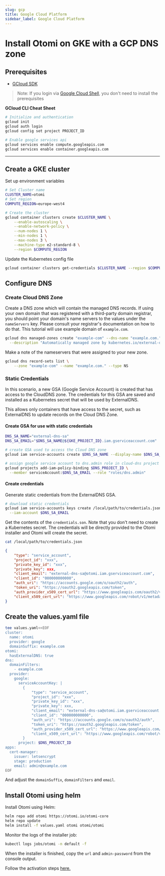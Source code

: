```yaml
---
slug: gcp
title: Google Cloud Platform
sidebar_label: Google Cloud Platform
---
```


# Install Otomi on GKE with a GCP DNS zone

## Prerequisites

- [GCloud SDK](https://cloud.google.com/sdk/docs/install)

>Note: If you login via [Google Cloud Shell](https://cloud.google.com/shell), you don't need to install the prerequisites

**GCloud CLI Cheat Sheet**

```bash
# Initialize and authentication
gcloud init
gcloud auth login
gcloud config set project PROJECT_ID

# Enable google services api
gcloud services enable compute.googleapis.com
gcloud services enable container.googleapis.com
```

---

## Create a GKE cluster

Set up environment variables

```bash
# Set Cluster name
CLUSTER_NAME=otomi
# Set region
COMPUTE_REGION=europe-west4
```

```bash
# Create the cluster 
gcloud container clusters create $CLUSTER_NAME \
    --enable-autoscaling \
    --enable-network-policy \
    --num-nodes 1 \
    --min-nodes 1 \
    --max-nodes 3 \
    --machine-type e2-standard-8 \
    --region $COMPUTE_REGION
```

Update the Kubernetes config file

```bash
gcloud container clusters get-credentials $CLUSTER_NAME --region $COMPUTE_REGION
```

## Configure DNS

### Create Cloud DNS Zone

Create a DNS zone which will contain the managed DNS records. If using your own domain that was registered with a third-party domain registrar, you should point your domain's name servers to the values under the `nameServers` key. Please consult your registrar's documentation on how to do that.  This tutorial will use example domain of  `example.com`.

```bash
gcloud dns managed-zones create "example-com" --dns-name "example.com." \
  --description "Automatically managed zone by kubernetes.io/external-dns"
```

Make a note of the nameservers that were assigned to your new zone.

```bash
gcloud dns record-sets list \
    --zone "example-com" --name "example.com." --type NS
```

### Static Credentials

In this scenario, a new GSA (Google Service Account) is created that has access to the CloudDNS zone.  The credentials for this GSA are saved and installed as a Kubernetes secret that will be used by ExternalDNS.  

This allows only containers that have access to the secret, such as ExternalDNS to update records on the Cloud DNS Zone.

#### Create GSA for use with static credentials

```bash
DNS_SA_NAME="external-dns-sa"
DNS_SA_EMAIL="$DNS_SA_NAME@${GKE_PROJECT_ID}.iam.gserviceaccount.com"

# create GSA used to access the Cloud DNS zone
gcloud iam service-accounts create $DNS_SA_NAME --display-name $DNS_SA_NAME

# assign google service account to dns.admin role in cloud-dns project
gcloud projects add-iam-policy-binding $DNS_PROJECT_ID \
  --member serviceAccount:$DNS_SA_EMAIL --role "roles/dns.admin"
```

#### Create credentials

Generate static credentials from the ExternalDNS GSA.

```bash
# download static credentials
gcloud iam service-accounts keys create /local/path/to/credentials.json \
  --iam-account $DNS_SA_EMAIL
```

Get the contents of the `credentials.son`. Note that you don't need to create a Kubernetes secret. The credentials will be directly provided to the Otomi installer and Otomi will create the secret.

```bash
cat /local/path/to/credentials.json
```

```json
{
    "type": "service_account",
    "project_id": "xxx",
    "private_key_id": "xxx",
    "private_key": xxx,
    "client_email": "external-dns-sa@otomi.iam.gserviceaccount.com",
    "client_id": "000000000000",
    "auth_uri": "https://accounts.google.com/o/oauth2/auth",
    "token_uri": "https://oauth2.googleapis.com/token",
    "auth_provider_x509_cert_url": "https://www.googleapis.com/oauth2/v1/certs",
    "client_x509_cert_url": "https://www.googleapis.com/robot/v1/metadata/x509/xxxx.iam.gserviceaccount.com"
}

```
## Create the values.yaml file

```bash
tee values.yaml<<EOF
cluster:
  name: otomi
  provider: google
  domainSuffix: example.com
otomi:
  hasExternalDNS: true
dns:
  domainFilters: 
    - example.com
  provider:
    google:
      serviceAccountKey: |
        {
            "type": "service_account",
            "project_id": "xxx",
            "private_key_id": "xxx",
            "private_key": xxx,
            "client_email": "external-dns-sa@otomi.iam.gserviceaccount.com",
            "client_id": "000000000000",
            "auth_uri": "https://accounts.google.com/o/oauth2/auth",
            "token_uri": "https://oauth2.googleapis.com/token",
            "auth_provider_x509_cert_url": "https://www.googleapis.com/oauth2/v1/certs",
            "client_x509_cert_url": "https://www.googleapis.com/robot/v1/metadata/x509/xxxx.iam.gserviceaccount.com"
        }
      project: $DNS_PROJECT_ID
apps:
  cert-manager:
    issuer: letsencrypt
    stage: production
    email: admin@example.com
EOF
```

And adjust the `domainSuffix`, `domainFilters` and `email`.

## Install Otomi using helm

Install Otomi using Helm:

```bash
helm repo add otomi https://otomi.io/otomi-core
helm repo update
helm install -f values.yaml otomi otomi/otomi
```

Monitor the logs of the installer job:

```bash
kubectl logs jobs/otomi -n default -f
```

When the installer is finished, copy the `url` and `admin-password` from the console output.

Follow the activation steps [here.](https://otomi.io/docs/get-started/activation)